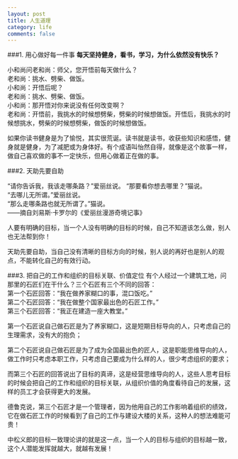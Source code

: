 ```yaml
---
layout: post
title: 人生道理
category: life
comments: false
---
```

###1. 用心做好每一件事
**每天坚持健身，看书，学习，为什么依然没有快乐？**

小和尚问老和尚：师父，您开悟前每天做什么？  
老和尚：挑水、劈柴、做饭。  
小和尚：开悟后呢？  
老和尚：挑水、劈柴、做饭。  
小和尚：那开悟对你来说没有任何改变啊？  
老和尚：开悟前，我挑水的时候想劈柴，劈柴的时候想做饭。开悟后，我挑水的时候想挑水，劈柴的时候想劈柴，做饭的时候想做饭。

如果你读书健身是为了愉悦，其实很荒诞。读书就是读书，收获些知识和感悟，健身就是健身，为了减肥或为身体好。有个成语叫怡然自得，就像是这个故事一样，做自己喜欢做的事不一定快乐，但用心做着正在做的事。

###2. 天助先要自助

“请你告诉我，我该走哪条路？”爱丽丝说。
“那要看你想去哪里？”猫说。  
“去哪儿无所谓。”爱丽丝说。  
“那么走哪条路也就无所谓了。”猫说。  
——摘自刘易斯·卡罗尔的《爱丽丝漫游奇境记事》

人要有明确的目标，当一个人没有明确的目标的时候，自己不知道该怎么做，别人也无法帮到你！

天助先要自助，当自己没有清晰的目标方向的时候，别人说的再好也是别人的观点，不能转化自己的有效行动。

###3. 把自己的工作和组织的目标关联、价值定位
有个人经过一个建筑工地，问那里的石匠们在干什么？三个石匠有三个不同的回答：  
第一个石匠回答：“我在做养家糊口的事，混口饭吃。”  
第二个石匠回答：“我在做整个国家最出色的石匠工作。”  
第三个石匠回答：“我正在建造一座大教堂。”  


第一个石匠说自己做石匠是为了养家糊口，这是短期目标导向的人，只考虑自己的生理需求，没有大的抱负；

第二个石匠说自己做石匠是为了成为全国最出色的匠人，这是职能思维导向的人，做工作时只考虑本职工作，只考虑自己要成为什么样的人，很少考虑组织的要求；

而第三个石匠的回答说出了目标的真谛，这是经营思维导向的人，这些人思考目标的时候会把自己的工作和组织的目标关联，从组织价值的角度看待自己的发展，这样的员工才会获得更大的发展。

德鲁克说，第三个石匠才是一个管理者，因为他用自己的工作影响着组织的绩效，它在做石匠工作的时候看到了自己的工作与建设大楼的关系，这种人的想法难能可贵！

中松义郎的目标一致理论讲的就是这一点，当一个人的目标与组织的目标越一致，这个人潜能发挥就越大，就越有发展！